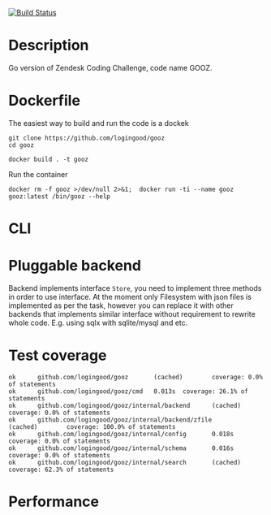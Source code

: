 [![Build Status](https://travis-ci.com/logingood/gooz.svg?branch=master)](https://travis-ci.com/logingood/gooz)

# Description

Go version of Zendesk Coding Challenge, code name GOOZ.

# Dockerfile

The easiest way to build and run the code is a dockek

```
git clone https://github.com/logingood/gooz
cd gooz

docker build . -t gooz
```

Run the container
```
docker rm -f gooz >/dev/null 2>&1;  docker run -ti --name gooz gooz:latest /bin/gooz --help
```

# CLI
# Pluggable backend

Backend implements interface `Store`, you need to implement three methods in order to use interface.
At the moment only Filesystem with json files is implemented as per the task, however you can replace it
with other backends that implements similar interface without requirement to rewrite whole code.
E.g. using sqlx with sqlite/mysql and etc.

# Test coverage

```
ok      github.com/logingood/gooz       (cached)        coverage: 0.0% of statements
ok      github.com/logingood/gooz/cmd   0.013s  coverage: 26.1% of statements
ok      github.com/logingood/gooz/internal/backend      (cached)        coverage: 0.0% of statements
ok      github.com/logingood/gooz/internal/backend/zfile        (cached)        coverage: 100.0% of statements
ok      github.com/logingood/gooz/internal/config       0.018s  coverage: 0.0% of statements
ok      github.com/logingood/gooz/internal/schema       0.016s  coverage: 0.0% of statements
ok      github.com/logingood/gooz/internal/search       (cached)        coverage: 62.3% of statements
```

# Performance
